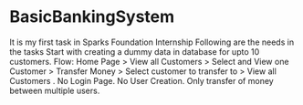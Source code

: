 # BasicBankingSystem
It is my first task in Sparks Foundation Internship
Following are the needs in the tasks
    Start with creating a dummy data in database for upto 10 
    customers.
    Flow: Home Page > View all Customers > Select and View one 
    Customer > Transfer Money > Select customer to transfer to > 
    View all Customers . 
    No Login Page. No User Creation. Only transfer of money 
    between multiple users.
